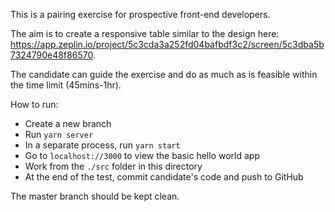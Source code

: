 This is a pairing exercise for prospective front-end developers.

The aim is to create a responsive table similar to the design here: https://app.zeplin.io/project/5c3cda3a252fd04bafbdf3c2/screen/5c3dba5b7324790e48f86570.

The candidate can guide the exercise and do as much as is feasible within the time limit (45mins-1hr).

How to run:

- Create a new branch
- Run `yarn server`
- In a separate process, run `yarn start`
- Go to `localhost://3000` to view the basic hello world app
- Work from the `./src` folder in this directory
- At the end of the test, commit candidate's code and push to GitHub

The master branch should be kept clean.

